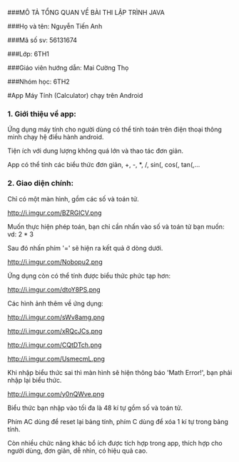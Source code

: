 ###MÔ TẢ TỔNG QUAN VỀ BÀI THI LẬP TRÌNH JAVA


###Họ và tên: Nguyễn Tiến Anh

###Mã số sv: 56131674

###Lớp: 6TH1

###Giáo viên hướng dẫn: Mai Cường Thọ

###Nhóm học: 6TH2

#App Máy Tính (Calculator) chạy trên Android

### 1. Giới thiệu về app:

  Ứng dụng máy tính cho người dùng có thể tính toán trên điện thoại thông minh chạy hệ điều hành android.
  
  Tiện ích với dung lượng không quá lớn và thao tác đơn giản.
 
  App có thể tính các biểu thức đơn giản, +, -, *, /, sin(, cos(, tan(,...
  
### 2. Giao diện chính:

  Chỉ có một màn hình, gồm các số và toán tử.
  
  http://i.imgur.com/BZRGlCV.png
  
  Muốn thực hiện phép toán, bạn chỉ cần nhấn vào số và toán tử bạn muốn: vd: 2 * 3
  
  Sau đó nhấn phím '=' sẽ hiện ra kết quả ở dòng dưới.
  
  http://i.imgur.com/Nobopu2.png
  
  Ứng dụng còn có thể tính được biểu thức phức tạp hơn:
  
  http://i.imgur.com/dtoY8PS.png
  
  Các hình ảnh thêm về ứng dụng:
  
  http://i.imgur.com/sWv8amg.png
  
  http://i.imgur.com/xRQcJCs.png
  
  http://i.imgur.com/CQtDTch.png
  
  http://i.imgur.com/UsmecmL.png
  
  Khi nhập biểu thức sai thì màn hình sẽ hiện thông báo 'Math Error!', bạn phải nhập lại biểu thức.
  
  http://i.imgur.com/y0nQWve.png
  
  Biểu thức bạn nhập vào tối đa là 48 kí tự gồm số và toán tử.
  
  Phím AC dùng để reset lại bảng tính, phím C dùng để xóa 1 kí tự trong bảng tính.
  
  Còn nhiều chức năng khác bổ ích được tích hợp trong app, thích hợp cho người dùng, đơn giản, dễ nhìn, có hiệu quả cao.
  
